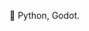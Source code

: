 🤖
Python, Godot.
<!---
thisthrowaway/thisthrowaway is a ✨ special ✨ repository because its `README.md` (this file) appears on your GitHub profile.
You can click the Preview link to take a look at your changes.
--->
